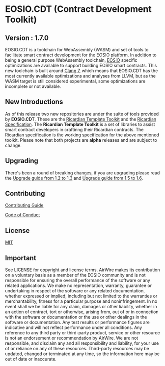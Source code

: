 # EOSIO.CDT (Contract Development Toolkit)
## Version : 1.7.0

EOSIO.CDT is a toolchain for WebAssembly (WASM) and set of tools to facilitate smart contract development for the EOSIO platform. In addition to being a general purpose WebAssembly toolchain, [EOSIO]() specific optimizations are available to support building EOSIO smart contracts. This new toolchain is built around [Clang 7](), which means that EOSIO.CDT has the most currently available optimizations and analyses from LLVM, but as the WASM target is still considered experimental, some optimizations are incomplete or not available.

## New Introductions

As of this release two new repositories are under the suite of tools provided by **EOSIO.CDT**. These are the [Ricardian Template Toolkit]() and the [Ricardian Specification](). The **Ricardian Template Toolkit** is a set of libraries to assist smart contract developers in craftinng their Ricardian contracts. The Ricardian specification is the working specification for the above mentioned toolkit. Please note that both projects are **alpha** releases and are subject to change.

## Upgrading

There's been a round of breaking changes, if you are upgrading please read the [Upgrade guide from 1.2 to 1.3]() and [Upgrade guide from 1.5 to 1.6]().

## Contributing

[Contributing Guide]()

[Code of Conduct]()

## License

[MIT]()

## Important

See LICENSE for copyright and license terms. AirWire makes its contribution on a voluntary basis as a member of the EOSIO community and is not responsible for ensuring the overall performance of the software or any related applications. We make no representation, warranty, guarantee or undertaking in respect of the software or any related documentation, whether expressed or implied, including but not limited to the warranties or merchantability, fitness for a particular purpose and noninfringement. In no event shall we be liable for any claim, damages or other liability, whether in an action of contract, tort or otherwise, arising from, out of or in connection with the software or documentation or the use or other dealings in the software or documentation. Any test results or performance figures are indicative and will not reflect performance under all conditions. Any reference to any third party or third-party product, service or other resource is not an endorsement or recommendation by AirWire. We are not responsible, and disclaim any and all responsibility and liability, for your use of or reliance on any of these resources. Third-party resources may be updated, changed or terminated at any time, so the information here may be out of date or inaccurate.